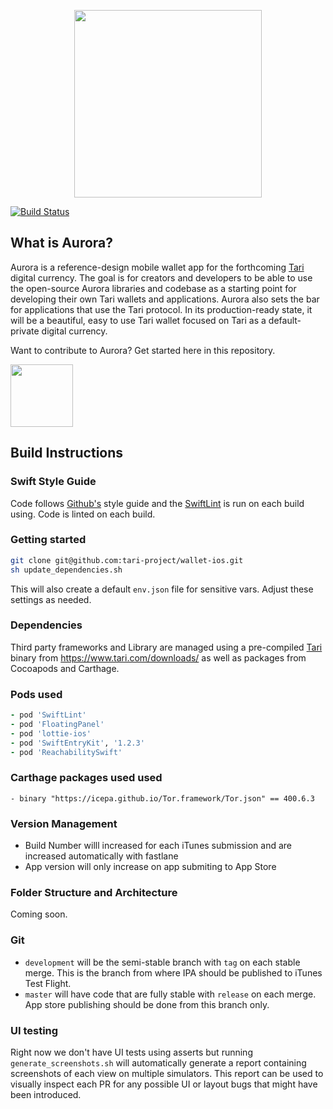 <p align="center">
	<img width="300" src="https://tari.com/assets/img/tari-logo.svg">
</p>

[![Build Status](https://travis-ci.com/tari-project/wallet-ios.svg?branch=development)](https://travis-ci.com/tari-project/wallet-ios)

## What is Aurora?
Aurora is a reference-design mobile wallet app for the forthcoming [Tari](https://www.tari.com/) digital currency. The goal is for creators and developers to be able to use the open-source Aurora libraries and codebase as a starting point for developing their own Tari wallets and applications. Aurora also sets the bar for applications that use the Tari protocol. In its production-ready state, it will be a beautiful, easy to use Tari wallet focused on Tari as a default-private digital currency.

Want to contribute to Aurora? Get started here in this repository.

<a href="https://apps.apple.com/us/app/tari-aurora/id1503654828" target="_blank"><img width="100" src="https://aurora.tari.com/img/AppStoreButton_large.svg"></a>

## Build Instructions

### Swift Style Guide

Code follows [Github's](https://github.com/github/swift-style-guide) style guide and the [SwiftLint](https://github.com/realm/SwiftLint) is run on each build using. Code is linted on each build.

### Getting started

```bash
git clone git@github.com:tari-project/wallet-ios.git
sh update_dependencies.sh
```

This will also create a default `env.json` file for sensitive vars. Adjust these settings as needed.

### Dependencies

Third party frameworks and Library are managed using a pre-compiled [Tari](https://github.com/tari-project/tari) binary from https://www.tari.com/downloads/ as well as packages from Cocoapods and Carthage.

### Pods used 

```ruby
- pod 'SwiftLint'
- pod 'FloatingPanel'
- pod 'lottie-ios'
- pod 'SwiftEntryKit', '1.2.3'
- pod 'ReachabilitySwift'
```

### Carthage packages used used 

    - binary "https://icepa.github.io/Tor.framework/Tor.json" == 400.6.3


### Version Management

* Build Number willl increased for each iTunes submission and are increased automatically with fastlane
* App version will only increase on app submiting to App Store

### Folder Structure and Architecture

Coming soon.

### Git

- `development` will be the semi-stable branch with `tag` on each stable merge. This is the branch from where IPA should be published to iTunes Test Flight.
- `master` will have code that are fully stable with `release` on each merge. App store publishing should be done from this branch only.

### UI testing

Right now we don't have UI tests using asserts but running `generate_screenshots.sh` will automatically generate a report containing screenshots of each view on multiple simulators. This report can be used to visually inspect each PR for any possible UI or layout bugs that might have been introduced.